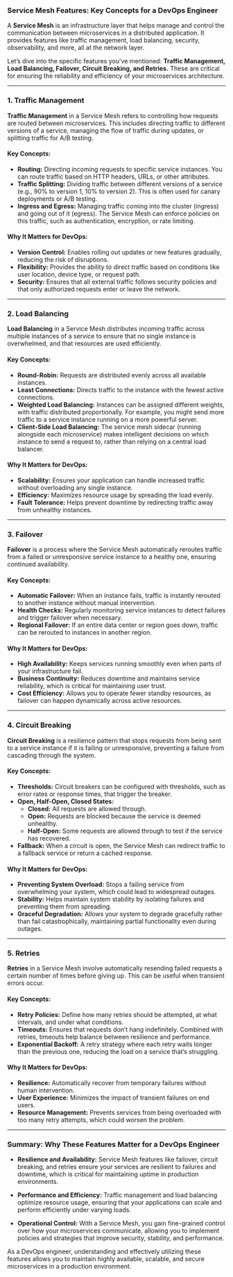 ### **Service Mesh Features: Key Concepts for a DevOps Engineer**

A **Service Mesh** is an infrastructure layer that helps manage and control the communication between microservices in a distributed application. It provides features like traffic management, load balancing, security, observability, and more, all at the network layer.

Let’s dive into the specific features you've mentioned: **Traffic Management, Load Balancing, Failover, Circuit Breaking, and Retries.** These are critical for ensuring the reliability and efficiency of your microservices architecture.

---

### **1. Traffic Management**

**Traffic Management** in a Service Mesh refers to controlling how requests are routed between microservices. This includes directing traffic to different versions of a service, managing the flow of traffic during updates, or splitting traffic for A/B testing.

#### **Key Concepts:**

- **Routing:** Directing incoming requests to specific service instances. You can route traffic based on HTTP headers, URLs, or other attributes.
- **Traffic Splitting:** Dividing traffic between different versions of a service (e.g., 90% to version 1, 10% to version 2). This is often used for canary deployments or A/B testing.
- **Ingress and Egress:** Managing traffic coming into the cluster (ingress) and going out of it (egress). The Service Mesh can enforce policies on this traffic, such as authentication, encryption, or rate limiting.

#### **Why It Matters for DevOps:**

- **Version Control:** Enables rolling out updates or new features gradually, reducing the risk of disruptions.
- **Flexibility:** Provides the ability to direct traffic based on conditions like user location, device type, or request path.
- **Security:** Ensures that all external traffic follows security policies and that only authorized requests enter or leave the network.

---

### **2. Load Balancing**

**Load Balancing** in a Service Mesh distributes incoming traffic across multiple instances of a service to ensure that no single instance is overwhelmed, and that resources are used efficiently.

#### **Key Concepts:**

- **Round-Robin:** Requests are distributed evenly across all available instances.
- **Least Connections:** Directs traffic to the instance with the fewest active connections.
- **Weighted Load Balancing:** Instances can be assigned different weights, with traffic distributed proportionally. For example, you might send more traffic to a service instance running on a more powerful server.
- **Client-Side Load Balancing:** The service mesh sidecar (running alongside each microservice) makes intelligent decisions on which instance to send a request to, rather than relying on a central load balancer.

#### **Why It Matters for DevOps:**

- **Scalability:** Ensures your application can handle increased traffic without overloading any single instance.
- **Efficiency:** Maximizes resource usage by spreading the load evenly.
- **Fault Tolerance:** Helps prevent downtime by redirecting traffic away from unhealthy instances.

---

### **3. Failover**

**Failover** is a process where the Service Mesh automatically reroutes traffic from a failed or unresponsive service instance to a healthy one, ensuring continued availability.

#### **Key Concepts:**

- **Automatic Failover:** When an instance fails, traffic is instantly rerouted to another instance without manual intervention.
- **Health Checks:** Regularly monitoring service instances to detect failures and trigger failover when necessary.
- **Regional Failover:** If an entire data center or region goes down, traffic can be rerouted to instances in another region.

#### **Why It Matters for DevOps:**

- **High Availability:** Keeps services running smoothly even when parts of your infrastructure fail.
- **Business Continuity:** Reduces downtime and maintains service reliability, which is critical for maintaining user trust.
- **Cost Efficiency:** Allows you to operate fewer standby resources, as failover can happen dynamically across active resources.

---

### **4. Circuit Breaking**

**Circuit Breaking** is a resilience pattern that stops requests from being sent to a service instance if it is failing or unresponsive, preventing a failure from cascading through the system.

#### **Key Concepts:**

- **Thresholds:** Circuit breakers can be configured with thresholds, such as error rates or response times, that trigger the breaker.
- **Open, Half-Open, Closed States:**
  - **Closed:** All requests are allowed through.
  - **Open:** Requests are blocked because the service is deemed unhealthy.
  - **Half-Open:** Some requests are allowed through to test if the service has recovered.
- **Fallback:** When a circuit is open, the Service Mesh can redirect traffic to a fallback service or return a cached response.

#### **Why It Matters for DevOps:**

- **Preventing System Overload:** Stops a failing service from overwhelming your system, which could lead to widespread outages.
- **Stability:** Helps maintain system stability by isolating failures and preventing them from spreading.
- **Graceful Degradation:** Allows your system to degrade gracefully rather than fail catastrophically, maintaining partial functionality even during outages.

---

### **5. Retries**

**Retries** in a Service Mesh involve automatically resending failed requests a certain number of times before giving up. This can be useful when transient errors occur.

#### **Key Concepts:**

- **Retry Policies:** Define how many retries should be attempted, at what intervals, and under what conditions.
- **Timeouts:** Ensures that requests don’t hang indefinitely. Combined with retries, timeouts help balance between resilience and performance.
- **Exponential Backoff:** A retry strategy where each retry waits longer than the previous one, reducing the load on a service that’s struggling.

#### **Why It Matters for DevOps:**

- **Resilience:** Automatically recover from temporary failures without human intervention.
- **User Experience:** Minimizes the impact of transient failures on end users.
- **Resource Management:** Prevents services from being overloaded with too many retry attempts, which could worsen the problem.

---

### **Summary: Why These Features Matter for a DevOps Engineer**

- **Resilience and Availability:** Service Mesh features like failover, circuit breaking, and retries ensure your services are resilient to failures and downtime, which is critical for maintaining uptime in production environments.
- **Performance and Efficiency:** Traffic management and load balancing optimize resource usage, ensuring that your applications can scale and perform efficiently under varying loads.

- **Operational Control:** With a Service Mesh, you gain fine-grained control over how your microservices communicate, allowing you to implement policies and strategies that improve security, stability, and performance.

As a DevOps engineer, understanding and effectively utilizing these features allows you to maintain highly available, scalable, and secure microservices in a production environment.
